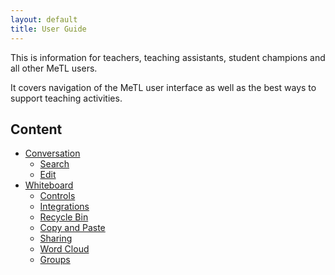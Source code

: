 ```yaml
---
layout: default
title: User Guide
---
```


This is information for teachers, teaching assistants, student champions and all other MeTL users.

It covers navigation of the MeTL user interface as well as the best ways to support teaching activities.

## Content

- [Conversation](guide-conversation.html)
  - [Search](guide-conversation-search.html)
  - [Edit](guide-edit-conversation.html)
- [Whiteboard](guide-whiteboard.html)
  - [Controls](guide-controls.html) 
  - [Integrations](guide-integrations.html) 
  - [Recycle Bin](guide-recycle-bin.html) 
  - [Copy and Paste](guide-copypaste.html) 
  - [Sharing](guide-sharing.html)
  - [Word Cloud](guide-word-cloud.html)
  - [Groups](guide-groups.html)
